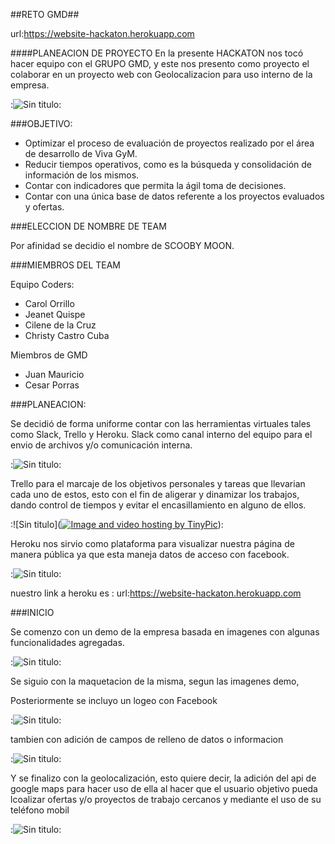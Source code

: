 ##RETO GMD##

url:https://website-hackaton.herokuapp.com

####PLANEACION DE PROYECTO
En la presente HACKATON nos tocó hacer equipo con el GRUPO GMD, y este nos presento como proyecto el colaborar en un proyecto web con Geolocalizacion para uso interno de la empresa.

:![Sin titulo](img/logo.png):

###OBJETIVO:

- Optimizar el proceso de evaluación de proyectos realizado por el área de desarrollo de Viva GyM.
- Reducir tiempos operativos, como es la búsqueda y consolidación de información de los mismos.
- Contar con indicadores que permita la ágil toma de decisiones.
- Contar con una única base de datos referente a los proyectos evaluados y ofertas.

###ELECCION DE NOMBRE DE TEAM

Por afinidad se decidio el nombre de SCOOBY MOON.

###MIEMBROS DEL TEAM

Equipo Coders:
- Carol Orrillo
- Jeanet Quispe
- Cilene de la Cruz
- Christy Castro Cuba

Miembros de GMD 
- Juan Mauricio
- Cesar Porras

###PLANEACION:

Se decidió de forma uniforme contar con las herramientas virtuales tales como Slack, Trello y Heroku. 
Slack como canal interno del equipo para el envio de archivos y/o comunicación interna. 

:![Sin titulo](readme-img/slack.png):

Trello para el marcaje de los objetivos personales y tareas que llevarian cada uno de estos, esto con el fin de aligerar y dinamizar los trabajos, dando control de tiempos y evitar el encasillamiento en alguno de ellos.

:![Sin titulo](<a href="http://tinypic.com?ref=p8x1w" target="_blank"><img src="http://i66.tinypic.com/p8x1w.png" border="0" alt="Image and video hosting by TinyPic"></a>):

Heroku nos sirvio como plataforma para visualizar nuestra página de manera pública ya que esta maneja datos de acceso con facebook.

:![Sin titulo](readme-img/heroku.png):

nuestro link a heroku es : 
url:https://website-hackaton.herokuapp.com

###INICIO

Se comenzo con un demo de la empresa basada en imagenes con algunas funcionalidades agregadas.

:![Sin titulo](readme-img/demo.png):

Se siguio con la maquetacion de la misma, segun las imagenes demo, 

Posteriormente se incluyo un logeo con Facebook

:![Sin titulo](readme-img/login.png):

tambien con adición de campos de relleno de datos o informacion

:![Sin titulo](readme-img/datos.png):

Y se finalizo con la geolocalización, esto quiere decir, la adición del api de google maps para hacer uso de ella al hacer que el usuario objetivo pueda lcoalizar ofertas y/o proyectos de trabajo cercanos y mediante el uso de su teléfono mobil

:![Sin titulo](readme-img/geo.png):


